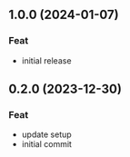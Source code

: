 ## 1.0.0 (2024-01-07)

### Feat

- initial release

## 0.2.0 (2023-12-30)

### Feat

- update setup
- initial commit
